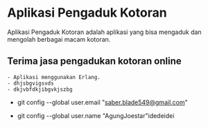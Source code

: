 # Aplikasi Pengaduk Kotoran
Aplikasi Pengaduk Kotoran adalah aplikasi yang bisa mengaduk dan mengolah berbagai macam kotoran.

## Terima jasa pengadukan kotoran online
```
- Aplikasi menggunakan Erlang.
- dhjsbgvigsvds
- dkjvbfdkjibgvkjszbg
```

- git config --global user.email
"saber.blade549@gmail.com"

- git config --global user.name "AgungJoestar"idedeidei
